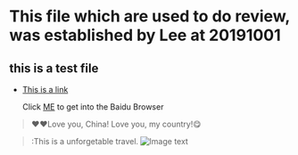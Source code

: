 # This file which are used to do review, was established by Lee at 20191001 
## this is a test file
* [This is a link](https://www.cnblogs.com/liugang-vip/p/6337580.html)

  Click [ME](http://baidu.com) to get into the Baidu Browser
>:heart::heart:Love you, China! Love you, my country!:yum:

>:This is a unforgetable travel.
![Image text](https://github.com/lee13838898707/img-fold/blob/master/Img/My_Frends.jpg)
